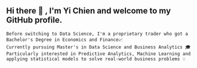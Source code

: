 ## Hi there 👋 , I'm Yi Chien and welcome to my GitHub profile.
    
    Before switching to Data Science, I'm a proprietary trader who got a Bachelor's Degree in Economics and Finance📈
    Currently pursuing Master's in Data Science and Business Analytics 🎓 
    Particularly interested in Predictive Analytics, Machine Learning and applying statistical models to solve real-world business problems 💡

<!--
**yccho97/yccho97** is a ✨ _special_ ✨ repository because its `README.md` (this file) appears on your GitHub profile.

Here are some ideas to get you started:

- 🔭 I’m currently working on ...
- 🌱 I’m currently learning ...
- 👯 I’m looking to collaborate on ...
- 🤔 I’m looking for help with ...
- 💬 Ask me about ...
- 📫 How to reach me: ...
- 😄 Pronouns: ...
- ⚡ Fun fact: ...
-->
